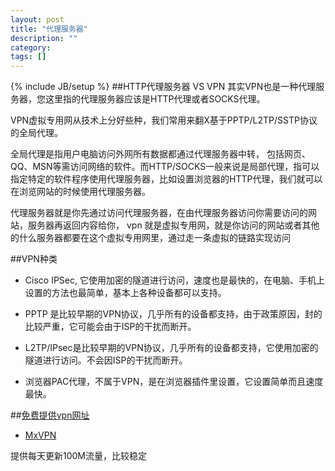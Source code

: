 ```yaml
---
layout: post
title: "代理服务器"
description: ""
category: 
tags: []
---
```

{% include JB/setup %}
##HTTP代理服务器 VS VPN
其实VPN也是一种代理服务器，您这里指的代理服务器应该是HTTP代理或者SOCKS代理。

VPN虚拟专用网从技术上分好些种，我们常用来翻X基于PPTP/L2TP/SSTP协议的全局代理。

全局代理是指用户电脑访问外网所有数据都通过代理服务器中转， 包括网页、QQ、MSN等需访问网络的软件。而HTTP/SOCKS一般来说是局部代理，指可以指定特定的软件程序使用代理服务器，比如设置浏览器的HTTP代理，我们就可以在浏览网站的时候使用代理服务器。

代理服务器就是你先通过访问代理服务器，在由代理服务器访问你需要访问的网站，服务器再返回内容给你，
vpn 就是虚拟专用网，就是你访问的网站或者其他的什么服务器都要在这个虚拟专用网里，通过走一条虚拟的链路实现访问

##VPN种类
 * Cisco IPSec, 它使用加密的隧道进行访问，速度也是最快的，在电脑、手机上设置的方法也最简单，基本上各种设备都可以支持。
 
 * PPTP 是比较早期的VPN协议，几乎所有的设备都支持，由于政策原因，封的比较严重，它可能会由于ISP的干扰而断开。
 
 * L2TP/IPsec是比较早期的VPN协议，几乎所有的设备都支持，它使用加密的隧道进行访问。不会因ISP的干扰而断开。

 * 浏览器PAC代理，不属于VPN，是在浏览器插件里设置，它设置简单而且速度最快。

##[免费提供vpn网址](vpneye.net)

 * [MxVPN](http://www.mxvpnjsq.info/home.php?mod=spacecp&ac=profile&op=password)

提供每天更新100M流量，比较稳定

